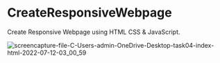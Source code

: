 # CreateResponsiveWebpage
Create Responsive Webpage using HTML CSS &amp; JavaScript.

![screencapture-file-C-Users-admin-OneDrive-Desktop-task04-index-html-2022-07-12-03_00_59](https://user-images.githubusercontent.com/107197414/178465273-75d117b8-c605-43ed-b723-0f650b8162f1.png)


